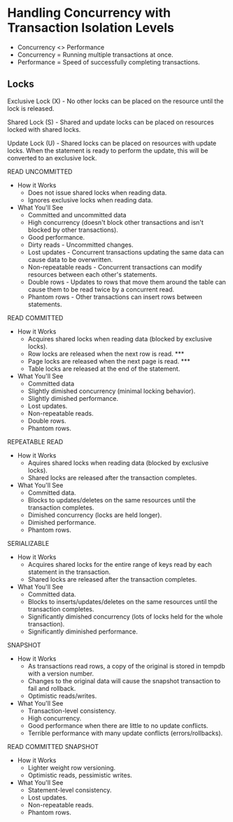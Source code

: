 # Handling Concurrency with Transaction Isolation Levels

- Concurrency <> Performance
- Concurrency = Running multiple transactions at once.
- Performance = Speed of successfully completing transactions.

## Locks

Exclusive Lock (X) - No other locks can be placed on the resource until the lock is released.

Shared Lock (S) - Shared and update locks can be placed on resources locked with shared locks.

Update Lock (U) - Shared locks can be placed on resources with update locks. When the statement is ready to perform the update, this will be converted to an exclusive lock.

READ UNCOMMITTED
* How it Works
	* Does not issue shared locks when reading data.
	* Ignores exclusive locks when reading data.
* What You'll See
	- Committed and uncommitted data
	- High concurrency (doesn't block other transactions and isn't blocked by other transactions).
	- Good performance.
	- Dirty reads - Uncommitted changes.
	- Lost updates - Concurrent transactions updating the same data can cause data to be overwritten.
	- Non-repeatable reads - Concurrent transactions can modify resources between each other's statements.
	- Double rows - Updates to rows that move them around the table can cause them to be read twice by a concurrent read.
	- Phantom rows - Other transactions can insert rows between statements.

READ COMMITTED
* How it Works
	- Acquires shared locks when reading data (blocked by exclusive locks).
	- Row locks are released when the next row is read. ***
	- Page locks are released when the next page is read. ***
	- Table locks are released at the end of the statement.
* What You'll See
	- Committed data
	- Slightly dimished concurrency (minimal locking behavior).
	- Slightly dimished performance.
	- Lost updates.
	- Non-repeatable reads.
	- Double rows.
	- Phantom rows.
	
REPEATABLE READ
* How it Works
	- Aquires shared locks when reading data (blocked by exclusive locks).
	- Shared locks are released after the transaction completes.
* What You'll See
	- Committed data.
	- Blocks to updates/deletes on the same resources until the transaction completes.
	- Dimished concurrency (locks are held longer).
	- Dimished performance.
	- Phantom rows.
	
SERIALIZABLE
* How it Works
	- Acquires shared locks for the entire range of keys read by each statement in the transaction.
	- Shared locks are released after the transaction completes.
* What You'll See
	- Committed data.
	- Blocks to inserts/updates/deletes on the same resources until the transaction completes.
	- Significantly dimished concurrency (lots of locks held for the whole transaction).
	- Significantly diminished performance.
	
SNAPSHOT
* How it Works
	- As transactions read rows, a copy of the original is stored in tempdb with a version number.
	- Changes to the original data will cause the snapshot transaction to fail and rollback.
	- Optimistic reads/writes.
* What You'll See
	- Transaction-level consistency.
	- High concurrency.
	- Good performance when there are little to no update conflicts.
	- Terrible performance with many update conflicts (errors/rollbacks).

READ COMMITTED SNAPSHOT
* How it Works
	- Lighter weight row versioning.
	- Optimistic reads, pessimistic writes.
* What You'll See
	- Statement-level consistency.
	- Lost updates.
	- Non-repeatable reads.
	- Phantom rows.
